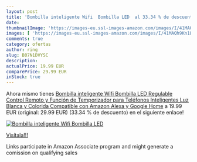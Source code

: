 ```yaml
---
layout: post
title: 'Bombilla inteligente Wifi  Bombilla LED  al 33.34 % de descuento'
date: 
thumbnailImage: 'https://images-eu.ssl-images-amazon.com/images/I/41MAQh9Kn1L._SL200_.jpg'
images: [ 'https://images-eu.ssl-images-amazon.com/images/I/41MAQh9Kn1L._SL200_.jpg' ]
comments: true
category: ofertas
author: ring
slug: B07N1DVYSC
description:
actualPrice: 19.99 EUR
comparePrice: 29.99 EUR
inStock: true
---
```


Ahora mismo tienes [Bombilla inteligente Wifi  Bombilla LED Regulable  Control Remoto y Función de Temporizador para Teléfonos Inteligentes  Luz Blanca y Colorida  Compatible con Amazon Alexa y Google Home](https://www.amazon.es/dp/B07N1DVYSC/?tag=tolees-21) a 19.99 EUR (original: 29.99 EUR) (33.34 %  de descuento) en el siguiente enlace!

[![Bombilla inteligente Wifi  Bombilla LED ](https://images-eu.ssl-images-amazon.com/images/I/41MAQh9Kn1L._SL200_.jpg)](https://www.amazon.es/dp/B07N1DVYSC/?tag=tolees-21)

[Visítala!!!](https://www.amazon.es/dp/B07N1DVYSC/?tag=tolees-21)

Links participate in Amazon Associate program and might generate a comission on qualifying sales
